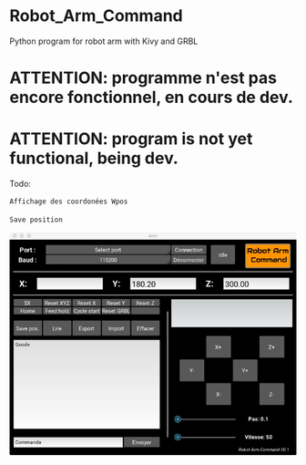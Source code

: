 # Robot_Arm_Command
Python program for robot arm with Kivy and GRBL

#  ATTENTION: programme n'est pas encore fonctionnel, en cours de dev.

#  ATTENTION: program is not yet functional, being dev.

Todo:

    Affichage des coordonées Wpos
    
    Save position
   
    
![alt tag](https://github.com/Xav83130/Robot_Arm_Command/blob/master/interface.jpeg)
